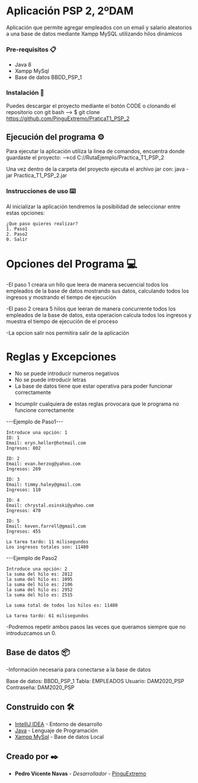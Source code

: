 # Aplicación PSP 2, 2ºDAM
Aplicación que permite agregar empleados con un email y salario aleatorios a una base de datos mediante Xampp MySQL utilizando hilos dinámicos


### Pre-requisitos 📋

* Java 8
* Xampp MySql
* Base de datos BBDD_PSP_1


### Instalación 🔧

Puedes descargar el proyecto mediante el botón CODE o clonando el repositorio con git bash
--> $ git clone https://github.com/PinguExtremo/PraticaT1_PSP_2


## Ejecución del programa ⚙️

Para ejecutar la aplicación utiliza la linea de comandos, encuentra donde guardaste el proyecto:
-->cd C://RutaEjemplo/Practica_T1_PSP_2

Una vez dentro de la carpeta del proyecto ejecuta el archivo jar con:
java -jar Practica_T1_PSP_2.jar


### Instrucciones de uso ⌨️

Al inicializar la aplicación tendremos la posibilidad de seleccionar entre estas opciones:

```
¿Que paso quieres realizar?
1. Paso1
2. Paso2
0. Salir
```

# Opciones del Programa 💻

-El paso 1 creara un hilo que leera de manera secuencial todos los empleados de la base de datos mostrando sus datos, calculando todos los ingresos y mostrando el tiempo de ejecución

-El paso 2 creara 5 hilos que leeran de manera concurrente todos los empleados de la base de datos, esta operacion calcula todos los ingresos y muestra el tiempo de ejecución de el proceso

-La opcion salir nos permitira salir de la aplicación

# Reglas y Excepciones

* No se puede introducir numeros negativos
* No se puede introducir letras
* La base de datos tiene que estar operativa para poder funcionar correctamente

- Incumplir cualquiera de estas reglas provocara que le programa no funcione correctamente

---Ejemplo de Paso1---

```
Introduce una opción: 1
ID: 1
Email: eryn.heller@hotmail.com
Ingresos: 802

ID: 2
Email: evan.herzog@yahoo.com
Ingresos: 269

ID: 3
Email: timmy.haley@gmail.com
Ingresos: 110

ID: 4
Email: chrystal.osinski@yahoo.com
Ingresos: 470

ID: 5
Email: keven.farrell@gmail.com
Ingresos: 455

La tarea tardo: 11 milisegundos
Los ingresos totales son: 11480

```

---Ejemplo de Paso2

```
Introduce una opción: 2
la suma del hilo es: 2812
la suma del hilo es: 1095
la suma del hilo es: 2106
la suma del hilo es: 2952
la suma del hilo es: 2515

La suma total de todos los hilos es: 11480

La tarea tardo: 61 milisegundos
```

-Podremos repetir ambos pasos las veces que queramos siempre que no introduzcamos un 0.

## Base de datos 📦

-Información necesaria para conectarse a la base de datos

Base de datos: BBDD_PSP_1
Tabla: EMPLEADOS
Usuario: DAM2020_PSP
Contraseña: DAM2020_PSP


## Construido con 🛠️

* [IntelliJ IDEA](https://www.jetbrains.com/es-es/idea/) - Entorno de desarrollo
* [Java](https://www.java.com/es/download/) - Lenguaje de Programación
* [Xampp MySql](https://www.apachefriends.org/blog/news-article-61070.html) - Base de datos Local


## Creado por ✒️

* **Pedro Vicente Navas** - *Desarrollador* - [PinguExtremo](https://github.com/PinguExtremo)
